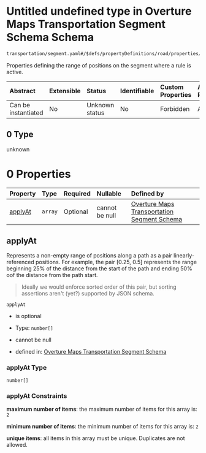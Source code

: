 # Untitled undefined type in Overture Maps Transportation Segment Schema Schema

```txt
transportation/segment.yaml#/$defs/propertyDefinitions/road/properties/roadName/oneOf/1/items/allOf/0
```

Properties defining the range of positions on the segment where a rule is active.

| Abstract            | Extensible | Status         | Identifiable | Custom Properties | Additional Properties | Access Restrictions | Defined In                                                                                                      |
| :------------------ | :--------- | :------------- | :----------- | :---------------- | :-------------------- | :------------------ | :-------------------------------------------------------------------------------------------------------------- |
| Can be instantiated | No         | Unknown status | No           | Forbidden         | Allowed               | none                | [segment.yaml\*](../../../../../../../tmp/jsonschema/schema/transportation/segment.yaml "open original schema") |

## 0 Type

unknown

# 0 Properties

| Property            | Type    | Required | Nullable       | Defined by                                                                                                                                                                                               |
| :------------------ | :------ | :------- | :------------- | :------------------------------------------------------------------------------------------------------------------------------------------------------------------------------------------------------- |
| [applyAt](#applyat) | `array` | Optional | cannot be null | [Overture Maps Transportation Segment Schema](defs-defs-propertydefinitions-linearlyreferencedrange.md "transportation/segment.yaml#/$defs/propertyContainers/applyAtRangeContainer/properties/applyAt") |

## applyAt

Represents a non-empty range of positions along a path as a pair linearly-referenced positions. For example, the pair \[0.25, 0.5] represents the range beginning 25% of the distance from the start of the path and ending 50% oof the distance from the path start.

> Ideally we would enforce sorted order of this pair, but sorting assertions aren't (yet?) supported by JSON schema.

`applyAt`

*   is optional

*   Type: `number[]`

*   cannot be null

*   defined in: [Overture Maps Transportation Segment Schema](defs-defs-propertydefinitions-linearlyreferencedrange.md "transportation/segment.yaml#/$defs/propertyContainers/applyAtRangeContainer/properties/applyAt")

### applyAt Type

`number[]`

### applyAt Constraints

**maximum number of items**: the maximum number of items for this array is: `2`

**minimum number of items**: the minimum number of items for this array is: `2`

**unique items**: all items in this array must be unique. Duplicates are not allowed.
